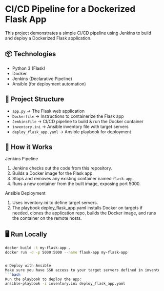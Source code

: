 # CI/CD Pipeline for a Dockerized Flask App

This project demonstrates a simple CI/CD pipeline using Jenkins to build and deploy a Dockerized Flask application.

## 📦 Technologies
- Python 3 (Flask)
- Docker
- Jenkins (Declarative Pipeline)
- Ansible (for deployment automation)

## 📂 Project Structure
- `app.py` → The Flask web application
- `Dockerfile` → Instructions to containerize the Flask app
- `Jenkinsfile` → CI/CD pipeline to build & run the Docker container
- `inventory.ini` → Ansible inventory file with target servers
- `deploy_flask_app.yaml` → Ansible playbook for deployment

## 🚀 How it Works

Jenkins Pipeline
1. Jenkins checks out the code from this repository.
2. Builds a Docker image for the Flask app.
3. Stops and removes any existing container named `flask-app`.
4. Runs a new container from the built image, exposing port 5000.

Ansible Deployment
1. Uses inventory.ini to define target servers.
2. The playbook deploy_flask_app.yaml installs Docker on targets if needed, clones the application repo, builds the Docker image, and runs the container on the remote hosts.


## 🖥️ Run Locally

```bash
docker build -t my-flask-app .
docker run -d -p 5000:5000 --name flask-app my-flask-app


⚙️ Deploy with Ansible
Make sure you have SSH access to your target servers defined in inventory.ini.
```bash
Run the playbook to deploy the app:
ansible-playbook -i inventory.ini deploy_flask_app.yaml

